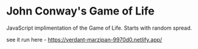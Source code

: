 # John Conway's Game of Life
JavaScript implimentation of the Game of Life. Starts with random spread.

see it run here - https://verdant-marzipan-9970d0.netlify.app/

